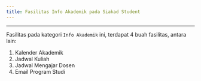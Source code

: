 ```yaml
---
title: Fasilitas Info Akademik pada Siakad Student
---
```

***

Fasilitas pada kategori `Info Akademik` ini, terdapat 4 buah fasilitas, antara lain:
1. Kalender Akademik
2. Jadwal Kuliah
3. Jadwal Mengajar Dosen
4. Email Program Studi